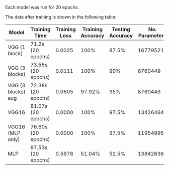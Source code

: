 Each model was run for 20 epochs.

The data after training is shown in the following table:

| Model              | Training Time      | Training Loss | Training Accuracy | Testing Accuracy | No. Parameters |
|--------------------|--------------------|---------------|-------------------|------------------|----------------|
| VGG (1 block)      | 71.2s  (20 epochs) | 0.0025        | 100%              | 87.5%            | 16779521       |
| VGG (3 blocks)     | 73.55s (20 epochs) | 0.0111        | 100%              | 90%              | 8760449        |
| VGG (3 blocks) aug | 72.38s (20 epochs) | 0.0605        | 97.92%            | 95%              | 8760449        |
| VGG16              | 81.07s (20 epochs) | 0.0000        | 100%              | 97.5%            | 134264641      |
| VGG16 (MLP only)   | 76.60s (20 epochs) | 0.0000        | 100%              | 97.5%            | 119549953      |
| MLP                | 97.53s (20 epochs) | 0.5978        | 51.04%            | 52.5%            | 138426369      |
